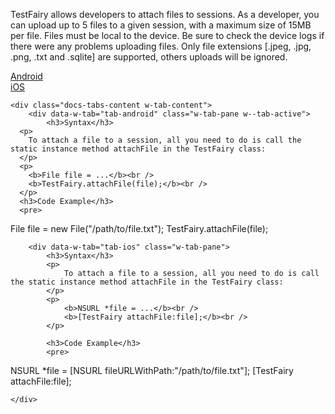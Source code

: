TestFairy allows developers to attach files to sessions. As a developer, you can upload up to 5 files to a given session, with a maximum size of 15MB per file. Files must be local to the device.
Be sure to check the device logs if there were any problems uploading files. Only file extensions [.jpeg, .jpg, .png, .txt and .sqlite] are supported, others uploads will be ignored.

<div data-duration-in="300" data-duration-out="100" class="docs-tabs w-tabs">
	<div class="docs-tabs-menu w-tab-menu" style="flex-wrap: wrap;">
		<a data-w-tab="tab-android" class="docs-tab w-inline-block w-tab-link w--current" style="margin: 2px;" href="#android">
			<div>Android</div>
		</a>
		<a data-w-tab="tab-ios" class="docs-tab w-inline-block w-tab-link" style="margin: 2px;" href="#ios">
			<div>iOS</div>
		</a>
	</div>

	<div class="docs-tabs-content w-tab-content">
		<div data-w-tab="tab-android" class="w-tab-pane w--tab-active">
			<h3>Syntax</h3>
      <p>
        To attach a file to a session, all you need to do is call the static instance method attachFile in the TestFairy class:
      </p>
      <p>
        <b>File file = ...</b><br />
        <b>TestFairy.attachFile(file);</b><br />
      </p>
      <h3>Code Example</h3>
      <pre>
File file = new File("/path/to/file.txt");
TestFairy.attachFile(file);
      </pre>
		</div>

		<div data-w-tab="tab-ios" class="w-tab-pane">
			<h3>Syntax</h3>
			<p>
				To attach a file to a session, all you need to do is call the static instance method attachFile in the TestFairy class:
			</p>
			<p>
				<b>NSURL *file = ...</b><br />
				<b>[TestFairy attachFile:file];</b><br />
			</p>

			<h3>Code Example</h3>
			<pre>
NSURL *file = [NSURL fileURLWithPath:"/path/to/file.txt"];
[TestFairy attachFile:file];
			</pre>
		</div>

	</div>
</div>
